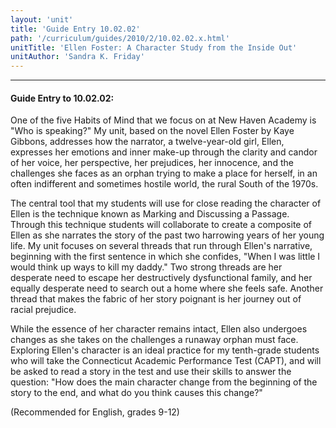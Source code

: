 ```yaml
---
layout: 'unit'
title: 'Guide Entry 10.02.02'
path: '/curriculum/guides/2010/2/10.02.02.x.html'
unitTitle: 'Ellen Foster: A Character Study from the Inside Out'
unitAuthor: 'Sandra K. Friday'
---
```


<body>
<hr/>
 <h4>
  Guide Entry to 10.02.02:
 </h4>
 <p>
  One of the five Habits of Mind that we focus on at New Haven Academy is "Who is speaking?" My unit, based on the novel Ellen Foster by Kaye Gibbons, addresses how the narrator, a twelve-year-old girl, Ellen, expresses her emotions and inner make-up through the clarity and candor of her voice, her perspective, her prejudices, her innocence, and the challenges she faces as an orphan trying to make a place for herself, in an often indifferent and sometimes hostile world, the rural South of the 1970s.
 </p>
<p>
  The central tool that my students will use for close reading the character of Ellen is the technique known as Marking and Discussing a Passage.  Through this technique students will collaborate to create a composite of Ellen as she narrates the story of the past two harrowing years of her young life.  My unit focuses on several threads that run through Ellen's narrative, beginning with the first sentence in which she confides, "When I was little I would think up ways to kill my daddy."  Two strong threads are her desperate need to escape her destructively dysfunctional family, and her equally desperate need to search out a home where she feels safe.  Another thread that makes the fabric of her story poignant is her journey out of racial prejudice.
 </p>
<p>
  While the essence of her character remains intact, Ellen also undergoes changes as she takes on the challenges a runaway orphan must face. Exploring Ellen's character is an ideal practice for my tenth-grade students who will take the Connecticut Academic Performance Test (CAPT), and will be asked to read a story in the test and use their skills to answer the question: "How does the main character change from the beginning of the story to the end, and what do you think causes this change?"
 </p>
<p>
  (Recommended for English, grades 9-12)
 </p>

</body>
